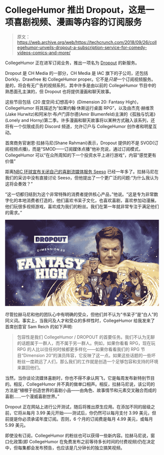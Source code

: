# CollegeHumor 推出 Dropout，这是一项喜剧视频、漫画等内容的订阅服务

> 原文：<https://web.archive.org/web/https://techcrunch.com/2018/09/26/collegehumor-unveils-dropout-a-subscription-service-for-comedy-videos-comics-and-more/>

CollegeHumor 正在进军订阅业务，推出一项名为 [Dropout](https://web.archive.org/web/20230318124514/https://www.dropout.tv/) 的新服务。

Dropout 是 CH Media 的一部分，CH Media 是 IAC 旗下的子公司，还包括 Dorkly、Drawfree 和 CollegeHumor proper。它不是*只是*一个订阅视频服务。是的，将会有无广告的视频系列，其中许多是由以前的 CollegeHumor 节目中的熟悉面孔主演的，但 Dropout 也将提供漫画和聊天故事。

这些节目包括《20 度空间:幻想高中》(Dimension 20: Fantasy High)，CollegeHumor 将其描述为“如果约翰·休斯运行桌面 RPG”，以及由杰克·赫维茨(Jake Hurwitz)和阿米尔·布卢门菲尔德(Amir Blumenfeld)主演的《孤独与饥渴》(Lonely and Horny)第二季。许多漫画和聊天故事将以某种方式融入该系列，还将有一个仅限成员的 Discord 频道，允许订户与 CollegeHumor 创作者和明星互动。

首席商务官谢恩·拉赫马尼(Shane Rahmani)表示，Dropout 提供的不是 SVOD(订阅视频点播)，而是“SMOD——订阅媒体点播”他补充说，通过订阅模式，CollegeHumor 可以“在众所周知的下一个投资水平上进行游戏”，内容“感觉更有价值”

距离[NBC 环球宣布关闭自己的喜剧流媒体服务 Seeso](https://web.archive.org/web/20230318124514/https://techcrunch.com/2017/08/09/seeso-shutdown/) 已经一年多了。拉赫马尼在我们的采访中没有直接讨论 Seeso，但他提出了一个更广泛的问题:“为什么我认为这将会奏效？”

“这一切都归结到为这个非常特殊的消费者提供核心产品，”他说。“这是专为非常数字化的本地消费者打造的，他们喜欢书呆子文化，也喜欢喜剧，喜欢参加动漫展。他们玩很多视频游戏，喜欢成为我们的粉丝。我们在第一年就非常专注于满足他们的需求。”

![CollegeHumor Dropout](img/38b3f9907250e341ea374c90d193406e.png)

尽管拉赫马尼和他的团队心中有明确的受众，但他们并不认为“书呆子”是“白人”的同义词。事实上，当我问及人才和受众的多样性时，CollegeHumor 给我发来了首席创意官 Sam Reich 的如下声明:

> 包容性是我们 CollegeHumor / DROPOUT 的首要任务。我们不认为无聊的话题属于一群人，而不属于另一群人。例如，如果你看看 RPG，现在玩 RPG 的人比以往任何时候都更多样化——如果你看看我们的 RPG 节目“Dimension 20”的演员阵容，它反映了这一点。如果这些话题的一些坏粉丝一度疏远了人们，那么我们的工作就是创造一个足够包容和支持的环境来赢回他们。

当然，当你谈论流媒体喜剧时，你也不得不承认网飞，它是每周发布新特别节目的。相反，CollegeHumor 并不真的做单口相声。相反，拉赫马尼说，该公司的方法是“植根于创造世界的喜剧小品——由角色、故事情节和元素交叉融合而成的喜剧……一个漫威喜剧世界。”

Dropout 正在网站上进行公开测试，随后将推出原生应用。在添加不同的层级之前，它将从每月 3.99 美元开始——测试后，你仍然可以每月支付 3.99 美元，但前提是你必须承诺年度订阅。否则，6 个月的订阅费是每月 4.99 美元，或每月 5.99 美元。

即使没有订阅，CollegeHumor 的粉丝也可以获得一些新内容。拉赫马尼说，窗口化政策(即 CollegeHumor 在免费发布之前等待多长时间的付费视频)仍在决定中，但每集都会发布预告，也应该是几分钟长的独立搞笑视频。